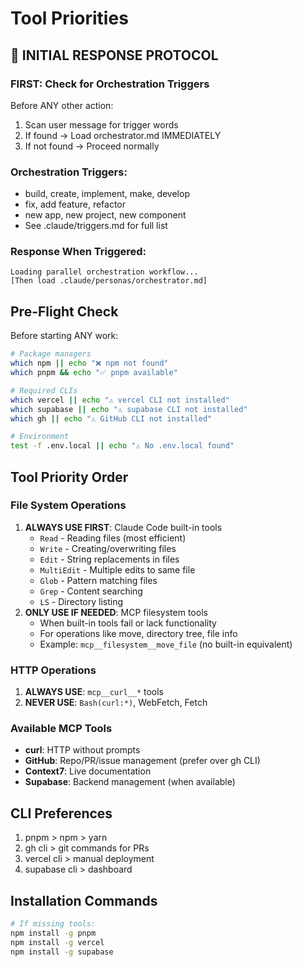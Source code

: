 # Tool Priorities

## 🚨 INITIAL RESPONSE PROTOCOL

### FIRST: Check for Orchestration Triggers
Before ANY other action:
1. Scan user message for trigger words
2. If found → Load orchestrator.md IMMEDIATELY
3. If not found → Proceed normally

### Orchestration Triggers:
- build, create, implement, make, develop
- fix, add feature, refactor
- new app, new project, new component
- See .claude/triggers.md for full list

### Response When Triggered:
```
Loading parallel orchestration workflow...
[Then load .claude/personas/orchestrator.md]
```

## Pre-Flight Check
Before starting ANY work:
```bash
# Package managers
which npm || echo "❌ npm not found"
which pnpm && echo "✅ pnpm available"

# Required CLIs
which vercel || echo "⚠️ vercel CLI not installed"
which supabase || echo "⚠️ supabase CLI not installed"
which gh || echo "⚠️ GitHub CLI not installed"

# Environment
test -f .env.local || echo "⚠️ No .env.local found"
```

## Tool Priority Order

### File System Operations
1. **ALWAYS USE FIRST**: Claude Code built-in tools
   - `Read` - Reading files (most efficient)
   - `Write` - Creating/overwriting files  
   - `Edit` - String replacements in files
   - `MultiEdit` - Multiple edits to same file
   - `Glob` - Pattern matching files
   - `Grep` - Content searching
   - `LS` - Directory listing
2. **ONLY USE IF NEEDED**: MCP filesystem tools
   - When built-in tools fail or lack functionality
   - For operations like move, directory tree, file info
   - Example: `mcp__filesystem__move_file` (no built-in equivalent)

### HTTP Operations
1. **ALWAYS USE**: `mcp__curl__*` tools
2. **NEVER USE**: `Bash(curl:*)`, WebFetch, Fetch

### Available MCP Tools
- **curl**: HTTP without prompts
- **GitHub**: Repo/PR/issue management (prefer over gh CLI)
- **Context7**: Live documentation
- **Supabase**: Backend management (when available)

## CLI Preferences
1. pnpm > npm > yarn
2. gh cli > git commands for PRs
3. vercel cli > manual deployment
4. supabase cli > dashboard

## Installation Commands
```bash
# If missing tools:
npm install -g pnpm
npm install -g vercel
npm install -g supabase
```
